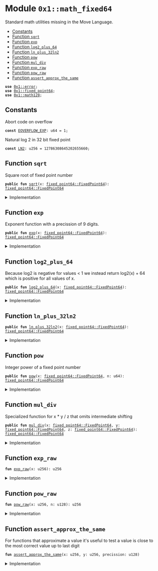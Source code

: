 
<a name="0x1_math_fixed64"></a>

# Module `0x1::math_fixed64`

Standard math utilities missing in the Move Language.


-  [Constants](#@Constants_0)
-  [Function `sqrt`](#0x1_math_fixed64_sqrt)
-  [Function `exp`](#0x1_math_fixed64_exp)
-  [Function `log2_plus_64`](#0x1_math_fixed64_log2_plus_64)
-  [Function `ln_plus_32ln2`](#0x1_math_fixed64_ln_plus_32ln2)
-  [Function `pow`](#0x1_math_fixed64_pow)
-  [Function `mul_div`](#0x1_math_fixed64_mul_div)
-  [Function `exp_raw`](#0x1_math_fixed64_exp_raw)
-  [Function `pow_raw`](#0x1_math_fixed64_pow_raw)
-  [Function `assert_approx_the_same`](#0x1_math_fixed64_assert_approx_the_same)


<pre><code><b>use</b> <a href="../../move-stdlib/doc/error.md#0x1_error">0x1::error</a>;
<b>use</b> <a href="fixed_point64.md#0x1_fixed_point64">0x1::fixed_point64</a>;
<b>use</b> <a href="math128.md#0x1_math128">0x1::math128</a>;
</code></pre>



<a name="@Constants_0"></a>

## Constants


<a name="0x1_math_fixed64_EOVERFLOW_EXP"></a>

Abort code on overflow


<pre><code><b>const</b> <a href="math_fixed64.md#0x1_math_fixed64_EOVERFLOW_EXP">EOVERFLOW_EXP</a>: u64 = 1;
</code></pre>



<a name="0x1_math_fixed64_LN2"></a>

Natural log 2 in 32 bit fixed point


<pre><code><b>const</b> <a href="math_fixed64.md#0x1_math_fixed64_LN2">LN2</a>: u256 = 12786308645202655660;
</code></pre>



<a name="0x1_math_fixed64_sqrt"></a>

## Function `sqrt`

Square root of fixed point number


<pre><code><b>public</b> <b>fun</b> <a href="math_fixed64.md#0x1_math_fixed64_sqrt">sqrt</a>(x: <a href="fixed_point64.md#0x1_fixed_point64_FixedPoint64">fixed_point64::FixedPoint64</a>): <a href="fixed_point64.md#0x1_fixed_point64_FixedPoint64">fixed_point64::FixedPoint64</a>
</code></pre>



<details>
<summary>Implementation</summary>


<pre><code><b>public</b> <b>fun</b> <a href="math_fixed64.md#0x1_math_fixed64_sqrt">sqrt</a>(x: FixedPoint64): FixedPoint64 {
    <b>let</b> y = <a href="fixed_point64.md#0x1_fixed_point64_get_raw_value">fixed_point64::get_raw_value</a>(x);
    <b>let</b> z = (<a href="math128.md#0x1_math128_sqrt">math128::sqrt</a>(y) &lt;&lt; 32 <b>as</b> u256);
    z = (z + ((y <b>as</b> u256) &lt;&lt; 64) / z) &gt;&gt; 1;
    <a href="fixed_point64.md#0x1_fixed_point64_create_from_raw_value">fixed_point64::create_from_raw_value</a>((z <b>as</b> u128))
}
</code></pre>



</details>

<a name="0x1_math_fixed64_exp"></a>

## Function `exp`

Exponent function with a precission of 9 digits.


<pre><code><b>public</b> <b>fun</b> <a href="math_fixed64.md#0x1_math_fixed64_exp">exp</a>(x: <a href="fixed_point64.md#0x1_fixed_point64_FixedPoint64">fixed_point64::FixedPoint64</a>): <a href="fixed_point64.md#0x1_fixed_point64_FixedPoint64">fixed_point64::FixedPoint64</a>
</code></pre>



<details>
<summary>Implementation</summary>


<pre><code><b>public</b> <b>fun</b> <a href="math_fixed64.md#0x1_math_fixed64_exp">exp</a>(x: FixedPoint64): FixedPoint64 {
    <b>let</b> raw_value = (<a href="fixed_point64.md#0x1_fixed_point64_get_raw_value">fixed_point64::get_raw_value</a>(x) <b>as</b> u256);
    <a href="fixed_point64.md#0x1_fixed_point64_create_from_raw_value">fixed_point64::create_from_raw_value</a>((<a href="math_fixed64.md#0x1_math_fixed64_exp_raw">exp_raw</a>(raw_value) <b>as</b> u128))
}
</code></pre>



</details>

<a name="0x1_math_fixed64_log2_plus_64"></a>

## Function `log2_plus_64`

Because log2 is negative for values < 1 we instead return log2(x) + 64 which
is positive for all values of x.


<pre><code><b>public</b> <b>fun</b> <a href="math_fixed64.md#0x1_math_fixed64_log2_plus_64">log2_plus_64</a>(x: <a href="fixed_point64.md#0x1_fixed_point64_FixedPoint64">fixed_point64::FixedPoint64</a>): <a href="fixed_point64.md#0x1_fixed_point64_FixedPoint64">fixed_point64::FixedPoint64</a>
</code></pre>



<details>
<summary>Implementation</summary>


<pre><code><b>public</b> <b>fun</b> <a href="math_fixed64.md#0x1_math_fixed64_log2_plus_64">log2_plus_64</a>(x: FixedPoint64): FixedPoint64 {
    <b>let</b> raw_value = (<a href="fixed_point64.md#0x1_fixed_point64_get_raw_value">fixed_point64::get_raw_value</a>(x) <b>as</b> u128);
    <a href="math128.md#0x1_math128_log2_64">math128::log2_64</a>(raw_value)
}
</code></pre>



</details>

<a name="0x1_math_fixed64_ln_plus_32ln2"></a>

## Function `ln_plus_32ln2`



<pre><code><b>public</b> <b>fun</b> <a href="math_fixed64.md#0x1_math_fixed64_ln_plus_32ln2">ln_plus_32ln2</a>(x: <a href="fixed_point64.md#0x1_fixed_point64_FixedPoint64">fixed_point64::FixedPoint64</a>): <a href="fixed_point64.md#0x1_fixed_point64_FixedPoint64">fixed_point64::FixedPoint64</a>
</code></pre>



<details>
<summary>Implementation</summary>


<pre><code><b>public</b> <b>fun</b> <a href="math_fixed64.md#0x1_math_fixed64_ln_plus_32ln2">ln_plus_32ln2</a>(x: FixedPoint64): FixedPoint64 {
    <b>let</b> raw_value = <a href="fixed_point64.md#0x1_fixed_point64_get_raw_value">fixed_point64::get_raw_value</a>(x);
    <b>let</b> x = (<a href="fixed_point64.md#0x1_fixed_point64_get_raw_value">fixed_point64::get_raw_value</a>(<a href="math128.md#0x1_math128_log2_64">math128::log2_64</a>(raw_value)) <b>as</b> u256);
    <a href="fixed_point64.md#0x1_fixed_point64_create_from_raw_value">fixed_point64::create_from_raw_value</a>(((x * <a href="math_fixed64.md#0x1_math_fixed64_LN2">LN2</a>) &gt;&gt; 64 <b>as</b> u128))
}
</code></pre>



</details>

<a name="0x1_math_fixed64_pow"></a>

## Function `pow`

Integer power of a fixed point number


<pre><code><b>public</b> <b>fun</b> <a href="math_fixed64.md#0x1_math_fixed64_pow">pow</a>(x: <a href="fixed_point64.md#0x1_fixed_point64_FixedPoint64">fixed_point64::FixedPoint64</a>, n: u64): <a href="fixed_point64.md#0x1_fixed_point64_FixedPoint64">fixed_point64::FixedPoint64</a>
</code></pre>



<details>
<summary>Implementation</summary>


<pre><code><b>public</b> <b>fun</b> <a href="math_fixed64.md#0x1_math_fixed64_pow">pow</a>(x: FixedPoint64, n: u64): FixedPoint64 {
    <b>let</b> raw_value = (<a href="fixed_point64.md#0x1_fixed_point64_get_raw_value">fixed_point64::get_raw_value</a>(x) <b>as</b> u256);
    <a href="fixed_point64.md#0x1_fixed_point64_create_from_raw_value">fixed_point64::create_from_raw_value</a>((<a href="math_fixed64.md#0x1_math_fixed64_pow_raw">pow_raw</a>(raw_value, (n <b>as</b> u128)) <b>as</b> u128))
}
</code></pre>



</details>

<a name="0x1_math_fixed64_mul_div"></a>

## Function `mul_div`

Specialized function for x * y / z that omits intermediate shifting


<pre><code><b>public</b> <b>fun</b> <a href="math_fixed64.md#0x1_math_fixed64_mul_div">mul_div</a>(x: <a href="fixed_point64.md#0x1_fixed_point64_FixedPoint64">fixed_point64::FixedPoint64</a>, y: <a href="fixed_point64.md#0x1_fixed_point64_FixedPoint64">fixed_point64::FixedPoint64</a>, z: <a href="fixed_point64.md#0x1_fixed_point64_FixedPoint64">fixed_point64::FixedPoint64</a>): <a href="fixed_point64.md#0x1_fixed_point64_FixedPoint64">fixed_point64::FixedPoint64</a>
</code></pre>



<details>
<summary>Implementation</summary>


<pre><code><b>public</b> <b>fun</b> <a href="math_fixed64.md#0x1_math_fixed64_mul_div">mul_div</a>(x: FixedPoint64, y: FixedPoint64, z: FixedPoint64): FixedPoint64 {
    <b>let</b> a = <a href="fixed_point64.md#0x1_fixed_point64_get_raw_value">fixed_point64::get_raw_value</a>(x);
    <b>let</b> b = <a href="fixed_point64.md#0x1_fixed_point64_get_raw_value">fixed_point64::get_raw_value</a>(y);
    <b>let</b> c = <a href="fixed_point64.md#0x1_fixed_point64_get_raw_value">fixed_point64::get_raw_value</a>(z);
    <a href="fixed_point64.md#0x1_fixed_point64_create_from_raw_value">fixed_point64::create_from_raw_value</a> (math128::mul_div(a, b, c))
}
</code></pre>



</details>

<a name="0x1_math_fixed64_exp_raw"></a>

## Function `exp_raw`



<pre><code><b>fun</b> <a href="math_fixed64.md#0x1_math_fixed64_exp_raw">exp_raw</a>(x: u256): u256
</code></pre>



<details>
<summary>Implementation</summary>


<pre><code><b>fun</b> <a href="math_fixed64.md#0x1_math_fixed64_exp_raw">exp_raw</a>(x: u256): u256 {
    // <a href="math_fixed64.md#0x1_math_fixed64_exp">exp</a>(x / 2^64) = 2^(x / (2^64 * ln(2))) = 2^(floor(x / (2^64 * ln(2))) + frac(x / (2^64 * ln(2))))
    <b>let</b> shift_long = x / <a href="math_fixed64.md#0x1_math_fixed64_LN2">LN2</a>;
    <b>assert</b>!(shift_long &lt;= 63, std::error::invalid_state(<a href="math_fixed64.md#0x1_math_fixed64_EOVERFLOW_EXP">EOVERFLOW_EXP</a>));
    <b>let</b> shift = (shift_long <b>as</b> u8);
    <b>let</b> remainder = x % <a href="math_fixed64.md#0x1_math_fixed64_LN2">LN2</a>;
    // At this point we want <b>to</b> calculate 2^(remainder / ln2) &lt;&lt; shift
    // ln2 = 580 * 22045359733108027
    <b>let</b> bigfactor = 22045359733108027;
    <b>let</b> exponent = remainder / bigfactor;
    <b>let</b> x = remainder % bigfactor;
    // 2^(remainder / ln2) = (2^(1/580))^exponent * <a href="math_fixed64.md#0x1_math_fixed64_exp">exp</a>(x / 2^64)
    <b>let</b> roottwo = 18468802611690918839;  // fixed point representation of 2^(1/580)
    // 2^(1/580) = roottwo(1 - eps), so the number we seek is roottwo^exponent (1 - eps * exponent)
    <b>let</b> power = <a href="math_fixed64.md#0x1_math_fixed64_pow_raw">pow_raw</a>(roottwo, (exponent <b>as</b> u128));
    <b>let</b> eps_correction = 219071715585908898;
    power = power - ((power * eps_correction * exponent) &gt;&gt; 128);
    // x is fixed point number smaller than bigfactor/2^64 &lt; 0.0011 so we need only 5 tayler steps
    // <b>to</b> get the 15 digits of precission
    <b>let</b> taylor1 = (power * x) &gt;&gt; (64 - shift);
    <b>let</b> taylor2 = (taylor1 * x) &gt;&gt; 64;
    <b>let</b> taylor3 = (taylor2 * x) &gt;&gt; 64;
    <b>let</b> taylor4 = (taylor3 * x) &gt;&gt; 64;
    <b>let</b> taylor5 = (taylor4 * x) &gt;&gt; 64;
    <b>let</b> taylor6 = (taylor5 * x) &gt;&gt; 64;
    (power &lt;&lt; shift) + taylor1 + taylor2 / 2 + taylor3 / 6 + taylor4 / 24 + taylor5 / 120 + taylor6 / 720
}
</code></pre>



</details>

<a name="0x1_math_fixed64_pow_raw"></a>

## Function `pow_raw`



<pre><code><b>fun</b> <a href="math_fixed64.md#0x1_math_fixed64_pow_raw">pow_raw</a>(x: u256, n: u128): u256
</code></pre>



<details>
<summary>Implementation</summary>


<pre><code><b>fun</b> <a href="math_fixed64.md#0x1_math_fixed64_pow_raw">pow_raw</a>(x: u256, n: u128): u256 {
    <b>let</b> res: u256 = 1 &lt;&lt; 64;
    <b>while</b> (n != 0) {
        <b>if</b> (n & 1 != 0) {
            res = (res * x) &gt;&gt; 64;
        };
        n = n &gt;&gt; 1;
        x = (x * x) &gt;&gt; 64;
    };
    res
}
</code></pre>



</details>

<a name="0x1_math_fixed64_assert_approx_the_same"></a>

## Function `assert_approx_the_same`

For functions that approximate a value it's useful to test a value is close
to the most correct value up to last digit


<pre><code><b>fun</b> <a href="math_fixed64.md#0x1_math_fixed64_assert_approx_the_same">assert_approx_the_same</a>(x: u256, y: u256, precission: u128)
</code></pre>



<details>
<summary>Implementation</summary>


<pre><code><b>fun</b> <a href="math_fixed64.md#0x1_math_fixed64_assert_approx_the_same">assert_approx_the_same</a>(x: u256, y: u256, precission: u128) {
    <b>if</b> (x &lt; y) {
        <b>let</b> tmp = x;
        x = y;
        y = tmp;
    };
    <b>let</b> mult = (<a href="math128.md#0x1_math128_pow">math128::pow</a>(10, precission) <b>as</b> u256);
    <b>assert</b>!((x - y) * mult &lt; x, 0);
}
</code></pre>



</details>


[move-book]: https://aptos.dev/guides/move-guides/book/SUMMARY
